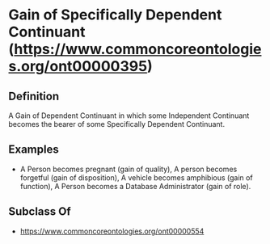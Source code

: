 # Gain of Specifically Dependent Continuant (https://www.commoncoreontologies.org/ont00000395)

## Definition
A Gain of Dependent Continuant in which some Independent Continuant becomes the bearer of some Specifically Dependent Continuant.

## Examples
- A Person becomes pregnant (gain of quality), A person becomes forgetful (gain of disposition), A vehicle becomes amphibious (gain of function), A Person becomes a Database Administrator (gain of role).

## Subclass Of
- https://www.commoncoreontologies.org/ont00000554


